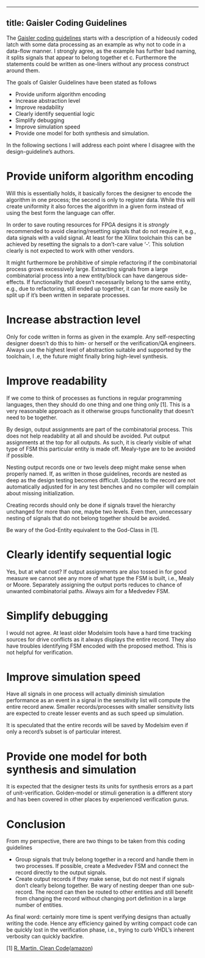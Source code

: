 -----
title: Gaisler Coding Guidelines
-----

The [Gaisler coding guidelines](https://web.archive.org/web/20160222084327/http://www.gaisler.com/doc/vhdl2proc.pdf)
starts with a description of a hideously coded latch with some data processing
as an example as why not to code in a data-flow manner. I strongly agree, as
the example has further bad naming, it splits signals that appear to
belong together et c. Furthermore the statements could be written as
one-liners without any process construct around them.

The goals of Gaisler Guidelines have been stated as follows

-   Provide uniform algorithm encoding
-   Increase abstraction level
-   Improve readability
-   Clearly identify sequential logic
-   Simplify debugging
-   Improve simulation speed
-   Provide one model for both synthesis and simulation.

In the following sections I will address each point where I disagree
with the design-guideline’s authors.

Provide uniform algorithm encoding
==================================

Will this is essentially holds, it basically forces the designer to
encode the algorithm in one process; the second is only to register
data. While this will create uniformity it also forces the algorithm in
a given form instead of using the best form the language can offer.

In order to save routing resources for FPGA designs it is *strongly*
recommended to avoid clearing/resetting signals that do not require it,
e.g., data signals with a valid signal. At least for the Xilinx
toolchain this can be achieved by resetting the signals to a don’t-care
value ‘-‘. This solution clearly is not expected to work with other
vendors.

It might furthermore be prohibitive of simple refactoring if the
combinatorial process grows excessively large. Extracting signals from a
large combinatorial process into a new entity/block can have dangerous
side-effects. If functionality that doesn’t necessarily belong to the
same entity, e.g., due to refactoring, still ended up together, it can
far more easily be split up if it’s been written in separate processes.

Increase abstraction level
==========================

Only for code written in forms as given in the example. Any
self-respecting designer doesn’t do this to him- or herself or the
verification/QA engineers. Always use the highest level of abstraction
suitable and supported by the toolchain, I .e, the future might finally
bring high-level synthesis.

Improve readability
===================

If we come to think of processes as functions in regular programming
languages, then they should do one thing and one thing only \[1\]. This
is a very reasonable approach as it otherwise groups functionality that
doesn’t need to be together.

By design, output assignments are part of the combinatorial process.
This does not help readability at all and should be avoided. Put output
assignments at the top for all outputs. As such, it is clearly visible
of what type of FSM this particular entity is made off. Mealy-type are
to be avoided if possible.

Nesting output records one or two levels deep might make sense when
properly named. If, as written in those guidelines, records are nested
as deep as the design testing becomes difficult. Updates to the record
are not automatically adjusted for in any test benches and no compiler
will complain about missing initialization.

Creating records should only be done if signals travel the hierarchy
unchanged for more than one, maybe two levels. Even then, unnecessary
nesting of signals that do not belong together should be avoided.

Be wary of the God-Entity equivalent to the God-Class in \[1\].

Clearly identify sequential logic
=================================

Yes, but at what cost? If output assignments are also tossed in for good
measure we cannot see any more of what type the FSM is built, i.e.,
Mealy or Moore. Separately assigning the output ports reduces to chance
of unwanted combinatorial paths. Always aim for a Medvedev FSM.

Simplify debugging
==================

I would not agree. At least older Modelsim tools have a hard time
tracking sources for drive conflicts as it always displays the entire
record. They also have troubles identifying FSM encoded with the
proposed method. This is not helpful for verification.

Improve simulation speed
========================

Have all signals in one process will actually diminish simulation
performance as an event in a signal in the sensitivity list will compute
the entire record anew. Smaller records/processes with smaller
sensitivity lists are expected to create lesser events and as such speed
up simulation.

It is speculated that the entire records will be saved by Modelsim even
if only a record’s subset is of particular interest.

Provide one model for both synthesis and simulation
===================================================

It is expected that the designer tests its units for synthesis errors as
a part of unit-verification. Golden-model or stimuli generation is a
different story and has been covered in other places by experienced
verification gurus.

Conclusion
==========

From my perspective, there are two things to be taken from this coding
guidelines

-   Group signals that truly belong together in a record and handle them
    in two processes. If possible, create a Medvedev FSM and connect the
    record directly to the output signals.
-   Create output records if they make sense, but do not nest if signals
    don’t clearly belong together. Be wary of nesting deeper than one
    sub-record. The record can then be routed to other entities and
    still benefit from changing the record without changing port
    definition in a large number of entities.

As final word: certainly more time is spent verifying designs than
actually writing the code. Hence any efficiency gained by writing
compact code can be quickly lost in the verification phase, i.e., trying
to curb VHDL’s inherent verbosity can quickly backfire.

\[1\] [R. Martin, Clean
Code](https://cleancoders.com/landing)([amazon](http://www.amazon.com/Clean-Code-Handbook-Software-Craftsmanship/dp/0132350882))
